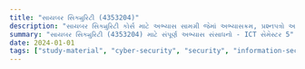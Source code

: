 ```yaml
---
title: "સાયબર સિક્યુરિટી (4353204)"
description: "સાયબર સિક્યુરિટી કોર્સ માટે અભ્યાસ સામગ્રી જેમાં અભ્યાસક્રમ, પ્રશ્નપત્રો અને સોલ્યુશન્સ શામેલ છે"
summary: "સાયબર સિક્યુરિટી (4353204) માટે સંપૂર્ણ અભ્યાસ સંસાધનો - ICT સેમેસ્ટર 5"
date: 2024-01-01
tags: ["study-material", "cyber-security", "security", "information-security", "semester-5", "ict", "4353204"]
---
```

